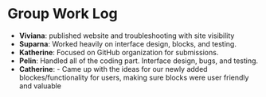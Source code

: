 # Group Work Log

- **Viviana**: published website and troubleshooting with site visibility
- **Suparna**: Worked heavily on interface design, blocks, and testing.
- **Katherine**: Focused on GitHub organization for submissions.
- **Pelin**: Handled all of the coding part. Interface design, bugs, and testing.
- **Catherine**: - Came up with the ideas for our newly added blockes/functionality for users,  making sure blocks were user friendly and valuable 


